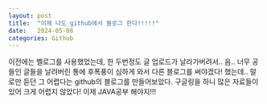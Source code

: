 ```yaml
---
layout: post
title:  "이제 나도 github에서 블로그 한다!!!!!"
date:   2024-05-08
categories: Github
---
```

이전에는 벨로그를 사용했었는데, 한 두번정도 글 업로드가 날라가버려서.. 음.. 너무 공들인 글들을 날려버린 통에
후폭풍이 심하게 와서 다른 블로그를 써야겠다! 했는데.. 말로만 듣던 그 어렵다는 github의 블로그를 만들어보았다.
구글링을 하니 많은 자료들이 있어 크게 어렵지 않았다! 이제 JAVA공부 해야지!!!

<!-- ```javascript
const Razorpay = require('razorpay');

let rzp = Razorpay({
	key_id: 'KEY_ID',
	secret: 'name'
});

// capture request
rzp.capture(payment_id, cost)
	.then(function (data) {
		return 2;
	})
``` -->

<!-- Check out the [Jekyll docs][jekyll-docs] for more info on how to get the most out of Jekyll. File all bugs/feature requests at [Jekyll’s GitHub repo][jekyll-gh]. If you have questions, you can ask them on [Jekyll Talk][jekyll-talk].

[jekyll-docs]: https://jekyllrb.com/docs/home
[jekyll-gh]:   https://github.com/jekyll/jekyll
[jekyll-talk]: https://talk.jekyllrb.com/ -->
